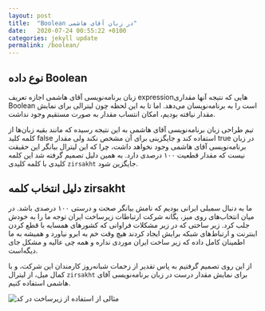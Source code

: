 ```yaml
---
layout: post
title:  "Boolean در زبان آقای هاشمی"
date:   2020-07-24 00:55:22 +0100
categories: jekyll update
permalink: /boolean/
---
```


## نوع داده Boolean

زبان برنامه‌نویسی آقای هاشمی اجازه تعریف expression‌هایی که نتیجه آنها مقداری Boolean است را به برنامه‌نویسان می‌دهد.
اما تا به این لحظه چون لیترالی برای نمایش مقدار نیافته بودیم، امکان انتساب مقدار به صورت مستقیم وجود نداشت.

تیم طراحی زبان برنامه‌نویسی آقای هاشمی به این نتیجه رسیده که مانند بقیه زبان‌ها از کلمه کلید false استفاده کند و جایگزینی برای آن مشخص نکند
ولی مقدار true در زبان برنامه‌نویسی آقای هاشمی وجود نخواهد داشت، چرا که این لیترال بیانگر این حقیقت نیست که مقدار قطعیت ۱۰۰ درصدی دارد.
به همین دلیل تصمیم گرفته شد این کلمه کلیدی با  کلمه کلیدی `zirsakht` جایگزین شود.

## دلیل انتخاب کلمه zirsakht 

ما به دنبال سمبلی ایرانی بودیم که نامش بیانگر صحت و درستی ۱۰۰ درصدی باشد. در میان انتخاب‌های روی میز، یگانه شرکت ارتباطات زیرساخت ایران توجه ما را به خودش جلب کرد.
زیر ساختی که در زیر مشکلات فراوانی که کشورهای همسایه با قطع کردن اینترنت و ارتباط‌‌های شبکه برایش ایجاد کردند هیچ وقت خم به ابرو نیاورد و همیشه به ما اطمینان کامل داده که زیر ساخت ایران موردی نداره و همه چی عالیه و مشکل جای دیگه‌است.

از این روی تصمیم گرفتیم به پاس تقدیر از زحمات شبانه‌روز کارمندان این شرکت، و با کمال میل، از لیترال `zirsakht` برای نمایش مقدار درست در زبان برنامه‌نویسی آقای هاشمی استفاده کنیم.

![مثالی از استفاده از زیرساخت در کد](/mr-hashemi/assets/zirsakht.png)
 